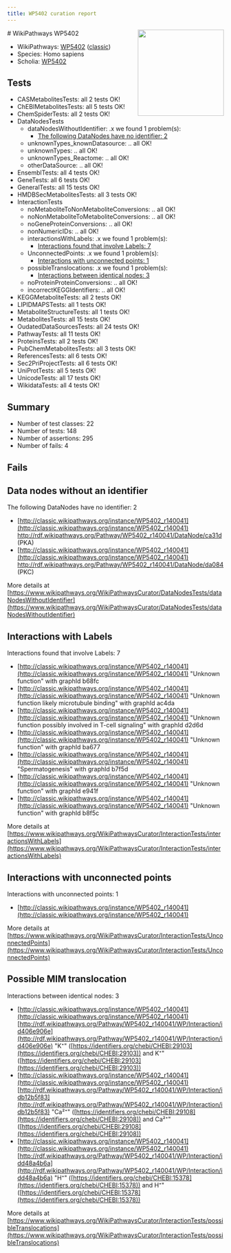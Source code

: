 ```yaml
---
title: WP5402 curation report
---
```


<img style="float: right; width: 200px" src="https://upload.wikimedia.org/wikipedia/commons/thumb/8/83/Wplogo_with_text_500.png/640px-Wplogo_with_text_500.png" />
# WikiPathways WP5402

* WikiPathways: [WP5402](https://wikipathways.org/pathways/WP5402) ([classic](https://classic.wikipathways.org/instance/WP5402))
* Species: Homo sapiens
* Scholia: [WP5402](https://scholia.toolforge.org/wikipathways/WP5402)
## Tests
* CASMetabolitesTests: all 2 tests OK!
* ChEBIMetabolitesTests: all 5 tests OK!
* ChemSpiderTests: all 2 tests OK!
* DataNodesTests
    * dataNodesWithoutIdentifier: .x we found 1 problem(s):
        * [The following DataNodes have no identifier: 2](#d2d32fa1)
    * unknownTypes_knownDatasource: .. all OK!
    * unknownTypes: .. all OK!
    * unknownTypes_Reactome: .. all OK!
    * otherDataSource: .. all OK!
* EnsemblTests: all 4 tests OK!
* GeneTests: all 6 tests OK!
* GeneralTests: all 15 tests OK!
* HMDBSecMetabolitesTests: all 3 tests OK!
* InteractionTests
    * noMetaboliteToNonMetaboliteConversions: .. all OK!
    * noNonMetaboliteToMetaboliteConversions: .. all OK!
    * noGeneProteinConversions: .. all OK!
    * nonNumericIDs: .. all OK!
    * interactionsWithLabels: .x we found 1 problem(s):
        * [Interactions found that involve Labels: 7](#630d267e)
    * UnconnectedPoints: .x we found 1 problem(s):
        * [Interactions with unconnected points: 1](#35a61ad9)
    * possibleTranslocations: .x we found 1 problem(s):
        * [Interactions between identical nodes: 3](#1c118208)
    * noProteinProteinConversions: .. all OK!
    * incorrectKEGGIdentifiers: .. all OK!
* KEGGMetaboliteTests: all 2 tests OK!
* LIPIDMAPSTests: all 1 tests OK!
* MetaboliteStructureTests: all 1 tests OK!
* MetabolitesTests: all 15 tests OK!
* OudatedDataSourcesTests: all 24 tests OK!
* PathwayTests: all 11 tests OK!
* ProteinsTests: all 2 tests OK!
* PubChemMetabolitesTests: all 3 tests OK!
* ReferencesTests: all 6 tests OK!
* Sec2PriProjectTests: all 6 tests OK!
* UniProtTests: all 5 tests OK!
* UnicodeTests: all 17 tests OK!
* WikidataTests: all 4 tests OK!


## Summary

* Number of test classes: 22
* Number of tests: 148
* Number of assertions: 295
* Number of fails: 4

## Fails

<a name="d2d32fa1" />

## Data nodes without an identifier

The following DataNodes have no identifier: 2

* [http://classic.wikipathways.org/instance/WP5402_r140041](http://classic.wikipathways.org/instance/WP5402_r140041) http://rdf.wikipathways.org/Pathway/WP5402_r140041/DataNode/ca31d (PKA)
* [http://classic.wikipathways.org/instance/WP5402_r140041](http://classic.wikipathways.org/instance/WP5402_r140041) http://rdf.wikipathways.org/Pathway/WP5402_r140041/DataNode/da084 (PKC)


More details at [https://www.wikipathways.org/WikiPathwaysCurator/DataNodesTests/dataNodesWithoutIdentifier](https://www.wikipathways.org/WikiPathwaysCurator/DataNodesTests/dataNodesWithoutIdentifier)

<a name="630d267e" />

## Interactions with Labels

Interactions found that involve Labels: 7

* [http://classic.wikipathways.org/instance/WP5402_r140041](http://classic.wikipathways.org/instance/WP5402_r140041) "Unknown function" with graphId b68fc
* [http://classic.wikipathways.org/instance/WP5402_r140041](http://classic.wikipathways.org/instance/WP5402_r140041) "Unknown function
likely microtubule
binding" with graphId ac4da
* [http://classic.wikipathways.org/instance/WP5402_r140041](http://classic.wikipathways.org/instance/WP5402_r140041) "Unknown function
possibly involved in
T-cell signaling" with graphId d2d6d
* [http://classic.wikipathways.org/instance/WP5402_r140041](http://classic.wikipathways.org/instance/WP5402_r140041) "Unknown function" with graphId ba677
* [http://classic.wikipathways.org/instance/WP5402_r140041](http://classic.wikipathways.org/instance/WP5402_r140041) "Spermatogenesis" with graphId b7f5d
* [http://classic.wikipathways.org/instance/WP5402_r140041](http://classic.wikipathways.org/instance/WP5402_r140041) "Unknown function" with graphId e941f
* [http://classic.wikipathways.org/instance/WP5402_r140041](http://classic.wikipathways.org/instance/WP5402_r140041) "Unknown function" with graphId b8f5c


More details at [https://www.wikipathways.org/WikiPathwaysCurator/InteractionTests/interactionsWithLabels](https://www.wikipathways.org/WikiPathwaysCurator/InteractionTests/interactionsWithLabels)

<a name="35a61ad9" />

## Interactions with unconnected points

Interactions with unconnected points: 1

* [http://classic.wikipathways.org/instance/WP5402_r140041](http://classic.wikipathways.org/instance/WP5402_r140041)


More details at [https://www.wikipathways.org/WikiPathwaysCurator/InteractionTests/UnconnectedPoints](https://www.wikipathways.org/WikiPathwaysCurator/InteractionTests/UnconnectedPoints)

<a name="1c118208" />

## Possible MIM translocation

Interactions between identical nodes: 3

* [http://classic.wikipathways.org/instance/WP5402_r140041](http://classic.wikipathways.org/instance/WP5402_r140041) [http://rdf.wikipathways.org/Pathway/WP5402_r140041/WP/Interaction/id406e906e](http://rdf.wikipathways.org/Pathway/WP5402_r140041/WP/Interaction/id406e906e) "K⁺" ([https://identifiers.org/chebi/CHEBI:29103](https://identifiers.org/chebi/CHEBI:29103)) and 
K⁺" ([https://identifiers.org/chebi/CHEBI:29103](https://identifiers.org/chebi/CHEBI:29103))
* [http://classic.wikipathways.org/instance/WP5402_r140041](http://classic.wikipathways.org/instance/WP5402_r140041) [http://rdf.wikipathways.org/Pathway/WP5402_r140041/WP/Interaction/idb12b5f83](http://rdf.wikipathways.org/Pathway/WP5402_r140041/WP/Interaction/idb12b5f83) "Ca²⁺" ([https://identifiers.org/chebi/CHEBI:29108](https://identifiers.org/chebi/CHEBI:29108)) and 
Ca²⁺" ([https://identifiers.org/chebi/CHEBI:29108](https://identifiers.org/chebi/CHEBI:29108))
* [http://classic.wikipathways.org/instance/WP5402_r140041](http://classic.wikipathways.org/instance/WP5402_r140041) [http://rdf.wikipathways.org/Pathway/WP5402_r140041/WP/Interaction/idd48a4b6a](http://rdf.wikipathways.org/Pathway/WP5402_r140041/WP/Interaction/idd48a4b6a) "H⁺" ([https://identifiers.org/chebi/CHEBI:15378](https://identifiers.org/chebi/CHEBI:15378)) and 
H⁺" ([https://identifiers.org/chebi/CHEBI:15378](https://identifiers.org/chebi/CHEBI:15378))


More details at [https://www.wikipathways.org/WikiPathwaysCurator/InteractionTests/possibleTranslocations](https://www.wikipathways.org/WikiPathwaysCurator/InteractionTests/possibleTranslocations)

